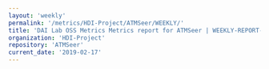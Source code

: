 ```yaml
---
layout: 'weekly'
permalink: '/metrics/HDI-Project/ATMSeer/WEEKLY/'
title: 'DAI Lab OSS Metrics Metrics report for ATMSeer | WEEKLY-REPORT-2019-02-17'
organization: 'HDI-Project'
repository: 'ATMSeer'
current_date: '2019-02-17'
---
```

